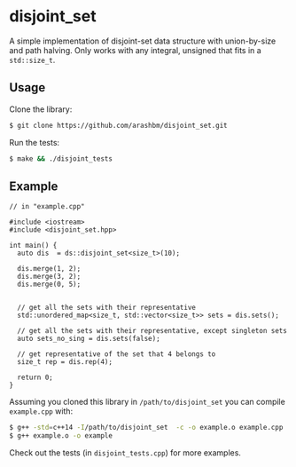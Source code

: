 # disjoint\_set

A simple implementation of disjoint-set data structure with union-by-size and
path halving. Only works with any integral, unsigned that fits in a
`std::size_t`.

## Usage

Clone the library:

```bash
$ git clone https://github.com/arashbm/disjoint_set.git
```

Run the tests:
```bash
$ make && ./disjoint_tests
```

## Example

```
// in "example.cpp"

#include <iostream>
#include <disjoint_set.hpp>

int main() {
  auto dis  = ds::disjoint_set<size_t>(10);

  dis.merge(1, 2);
  dis.merge(3, 2);
  dis.merge(0, 5);


  // get all the sets with their representative
  std::unordered_map<size_t, std::vector<size_t>> sets = dis.sets();

  // get all the sets with their representative, except singleton sets
  auto sets_no_sing = dis.sets(false);

  // get representative of the set that 4 belongs to
  size_t rep = dis.rep(4);

  return 0;
}
```

Assuming you cloned this library in `/path/to/disjoint_set`  you can compile
`example.cpp` with:

```bash
$ g++ -std=c++14 -I/path/to/disjoint_set  -c -o example.o example.cpp
$ g++ example.o -o example

```

Check out the tests (in `disjoint_tests.cpp`) for more examples.
